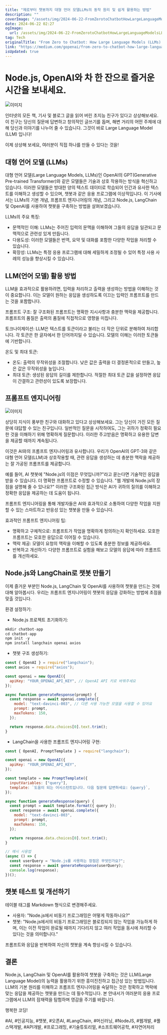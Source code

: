 ```yaml
---
title: "제로부터 챗봇까지 대형 언어 모델LLMs의 동작 원리 및 쉽게 활용하는 방법"
description: ""
coverImage: "/assets/img/2024-06-22-FromZerotoChatbotHowLargeLanguageModelsLLMsWorkandHowtoHarnessThemEasily_0.png"
date: 2024-06-22 02:27
ogImage:
  url: /assets/img/2024-06-22-FromZerotoChatbotHowLargeLanguageModelsLLMsWorkandHowtoHarnessThemEasily_0.png
tag: Tech
originalTitle: "From Zero to Chatbot: How Large Language Models (LLMs) Work and How to Harness Them Easily"
link: "https://medium.com/gopenai/from-zero-to-chatbot-how-large-language-models-llms-work-and-how-to-harness-them-easily-bce55405a5ed"
isUpdated: true
---
```


# Node.js, OpenAI와 차 한 잔으로 즐거운 시간을 보내세요.

![이미지](/assets/img/2024-06-22-FromZerotoChatbotHowLargeLanguageModelsLLMsWorkandHowtoHarnessThemEasily_0.png)

인터넷의 모든 책, 기사 및 블로그 글을 읽어 버린 초지능 친구가 있다고 상상해보세요. 이 친구는 당신의 질문에 답변하고 창의적인 글쓰기를 돕며, 해변 거리의 어떤 주제에 대해 당신과 이야기를 나누어 줄 수 있습니다. 그것이 바로 Large Language Model (LLM) 입니다!

이제 상상해 보세요, 여러분이 직접 하나를 만들 수 있다는 것을!

<!-- seedividend - 사각형 -->

<ins class="adsbygoogle"
     style="display:block"
     data-ad-client="ca-pub-4877378276818686"
     data-ad-slot="1898504329"
     data-ad-format="auto"
     data-full-width-responsive="true"></ins>

<script>
     (adsbygoogle = window.adsbygoogle || []).push({});
</script>

## 대형 언어 모델 (LLMs)

대형 언어 모델(Large Language Models, LLMs)인 OpenAI의 GPT(Generative Pre-trained Transformer)와 같은 모델들은 기술과 상호 작용하는 방식을 혁신하고 있습니다. 이러한 모델들은 방대한 양의 텍스트 데이터로 학습되어 인간과 유사한 텍스트를 이해하고 생성할 수 있으며, 챗봇과 같은 응용 프로그램에 이상적입니다. 이 기사에서는 LLMs의 기본 개념, 프롬프트 엔지니어링의 개념, 그리고 Node.js, LangChain 및 OpenAI를 사용하여 챗봇을 구축하는 방법을 살펴보겠습니다.

LLMs의 주요 특징:

- 문맥적인 이해: LLMs는 주어진 입력의 문맥을 이해하여 그들의 응답을 일관되고 문맥적으로 관련성 있게 만듭니다.
- 다용도성: 이러한 모델들은 번역, 요약 및 대화를 포함한 다양한 작업을 처리할 수 있습니다.
- 확장성: LLMs는 특정 응용 프로그램에 대해 세밀하게 조정될 수 있어 특정 사용 사례의 성능을 향상시킬 수 있습니다.

<!-- seedividend - 사각형 -->

<ins class="adsbygoogle"
     style="display:block"
     data-ad-client="ca-pub-4877378276818686"
     data-ad-slot="1898504329"
     data-ad-format="auto"
     data-full-width-responsive="true"></ins>

<script>
     (adsbygoogle = window.adsbygoogle || []).push({});
</script>

## LLM(언어 모델) 활용 방법

LLM을 효과적으로 활용하려면, 입력을 처리하고 출력을 생성하는 방법을 이해하는 것이 중요합니다. 이는 모델이 원하는 응답을 생성하도록 이끄는 입력인 프롬프트를 만드는 것을 포함합니다.

프롬프트 구조: 잘 구조화된 프롬프트는 명확한 지시사항과 충분한 맥락을 제공합니다. 프롬프트의 품질은 출력의 품질에 직접적으로 영향을 미칩니다.

토크나이제이션: LLM은 텍스트를 토큰이라고 불리는 더 작은 단위로 분해하여 처리합니다. 각 토큰은 한 글자에서 한 단어까지일 수 있습니다. 모델의 이해는 이러한 토큰들에 기반합니다.

<!-- seedividend - 사각형 -->

<ins class="adsbygoogle"
     style="display:block"
     data-ad-client="ca-pub-4877378276818686"
     data-ad-slot="1898504329"
     data-ad-format="auto"
     data-full-width-responsive="true"></ins>

<script>
     (adsbygoogle = window.adsbygoogle || []).push({});
</script>

온도 및 최대 토큰:

- 온도: 출력의 무작위성을 조절합니다. 낮은 값은 출력을 더 결정론적으로 만들고, 높은 값은 무작위성을 높입니다.
- 최대 토큰: 생성된 응답의 길이를 제한합니다. 적절한 최대 토큰 값을 설정하면 응답이 간결하고 관련성이 있도록 보장합니다.

## 프롬프트 엔지니어링

![이미지](/assets/img/2024-06-22-FromZerotoChatbotHowLargeLanguageModelsLLMsWorkandHowtoHarnessThemEasily_1.png)

<!-- seedividend - 사각형 -->

<ins class="adsbygoogle"
     style="display:block"
     data-ad-client="ca-pub-4877378276818686"
     data-ad-slot="1898504329"
     data-ad-format="auto"
     data-full-width-responsive="true"></ins>

<script>
     (adsbygoogle = window.adsbygoogle || []).push({});
</script>

상당히 지식이 풍부한 친구와 대화하고 있다고 상상해보세요. 그는 당신이 가진 모든 질문에 대답할 수 있는 친구입니다. 일반적인 질문을 시작하여도, 그는 귀하가 정확히 필요한 것을 이해하기 위해 명확하게 질문합니다. 이러한 주고받음은 명확하고 유용한 답변을 제공할 때까지 계속됩니다.

이것은 AI와의 프롬프트 엔지니어링과 유사합니다. 우리가 OpenAI의 GPT-3와 같은 대형 언어 모델(LLM)과 상호작용할 때, 관련 응답을 생성하는 데 충분한 맥락을 제공하는 잘 가공된 프롬프트를 제공합니다.

예를 들어, AI 챗봇에 "Node.js의 이점은 무엇입니까?"라고 묻는다면 기술적인 응답을 받을 수 있습니다. 더 명확한 프롬프트로 수정할 수 있습니다. "웹 개발에 Node.js의 장점을 설명해 줄 수 있나요?" 이러한 구조화된 접근 방식은 AI가 귀하의 질의를 이해하고 정확한 응답을 제공하는 데 도움이 됩니다.

프롬프트 엔지니어링을 통해 개발자들은 AI와 효과적으로 소통하여 다양한 작업을 지원할 수 있는 스마트하고 반응성 있는 챗봇을 만들 수 있습니다.

<!-- seedividend - 사각형 -->

<ins class="adsbygoogle"
     style="display:block"
     data-ad-client="ca-pub-4877378276818686"
     data-ad-slot="1898504329"
     data-ad-format="auto"
     data-full-width-responsive="true"></ins>

<script>
     (adsbygoogle = window.adsbygoogle || []).push({});
</script>

효과적인 프롬프트 엔지니어링 팁:

- 명확하고 구체적으로: 프롬프트가 작업을 명확하게 정의하는지 확인하세요. 모호한 프롬프트는 모호한 응답으로 이어질 수 있습니다.
- 맥락 제공: 모델이 요청의 맥락을 이해할 수 있도록 충분한 정보를 제공하세요.
- 반복하고 개선하기: 다양한 프롬프트로 실험을 해보고 모델의 응답에 따라 프롬프트를 개선하세요.

## Node.js와 LangChain로 챗봇 만들기

이제 즐거운 부분인 Node.js, LangChain 및 OpenAI를 사용하여 챗봇을 만드는 것에 대해 알아봅시다. 우리는 프롬프트 엔지니어링이 챗봇의 응답을 강화하는 방법에 초점을 맞출 것입니다.

<!-- seedividend - 사각형 -->

<ins class="adsbygoogle"
     style="display:block"
     data-ad-client="ca-pub-4877378276818686"
     data-ad-slot="1898504329"
     data-ad-format="auto"
     data-full-width-responsive="true"></ins>

<script>
     (adsbygoogle = window.adsbygoogle || []).push({});
</script>

환경 설정하기:

- Node.js 프로젝트 초기화하기:

```js
mkdir chatbot-app
cd chatbot-app
npm init -y
npm install langchain openai axios
```

- 챗봇 구조 생성하기:

<!-- seedividend - 사각형 -->

<ins class="adsbygoogle"
     style="display:block"
     data-ad-client="ca-pub-4877378276818686"
     data-ad-slot="1898504329"
     data-ad-format="auto"
     data-full-width-responsive="true"></ins>

<script>
     (adsbygoogle = window.adsbygoogle || []).push({});
</script>

```js
const { OpenAI } = require("langchain");
const axios = require("axios");

const openai = new OpenAI({
  apiKey: "YOUR_OPENAI_API_KEY", // OpenAI API 키로 바꿔주세요
});

async function generateResponse(prompt) {
  const response = await openai.complete({
    model: "text-davinci-003", // 다른 사용 가능한 모델을 사용할 수 있어요
    prompt: prompt,
    maxTokens: 150,
  });

  return response.data.choices[0].text.trim();
}
```

- LangChain을 사용한 프롬프트 엔지니어링 구현:

```js
const { OpenAI, PromptTemplate } = require("langchain");

const openai = new OpenAI({
  apiKey: "YOUR_OPENAI_API_KEY",
});

const template = new PromptTemplate({
  inputVariables: ["query"],
  template: `도움이 되는 어시스턴트입니다. 다음 질문에 답변하세요: {query}`,
});

async function generateResponse(query) {
  const prompt = await template.format({ query });
  const response = await openai.complete({
    model: "text-davinci-003",
    prompt: prompt,
    maxTokens: 150,
  });

  return response.data.choices[0].text.trim();
}

// 예시 사용법
(async () => {
  const userQuery = "Node.js를 사용하는 장점은 무엇인가요?";
  const response = await generateResponse(userQuery);
  console.log(response);
})();
```

## 챗봇 테스트 및 개선하기

<!-- seedividend - 사각형 -->

<ins class="adsbygoogle"
     style="display:block"
     data-ad-client="ca-pub-4877378276818686"
     data-ad-slot="1898504329"
     data-ad-format="auto"
     data-full-width-responsive="true"></ins>

<script>
     (adsbygoogle = window.adsbygoogle || []).push({});
</script>

테이블 태그를 Markdown 형식으로 변경해주세요.

<!-- seedividend - 사각형 -->

<ins class="adsbygoogle"
     style="display:block"
     data-ad-client="ca-pub-4877378276818686"
     data-ad-slot="1898504329"
     data-ad-format="auto"
     data-full-width-responsive="true"></ins>

<script>
     (adsbygoogle = window.adsbygoogle || []).push({});
</script>

- 사용자: "Node.js에서 비동기 프로그래밍은 어떻게 작동하나요?"
- 챗봇: "Node.js에서의 비동기 프로그래밍은 블로킹되지 않는 작업을 가능하게 하며, 이는 이전 작업이 완료될 때까지 기다리지 않고 여러 작업을 동시에 처리할 수 있다는 것을 의미합니다."

프롬프트와 응답을 반복하여 자신의 챗봇을 계속 향상시킬 수 있습니다.

## 결론

Node.js, LangChain 및 OpenAI를 활용하여 챗봇을 구축하는 것은 LLM(Large Language Model)의 능력을 활용하기 위한 흥미진진하고 접근성 있는 방법입니다. LLM의 기본 원리를 이해하고 프롬프트 엔지니어링을 숙달하는 것은 정확하고 맥락에 맞는 응답을 제공하는 챗봇을 만드는 데 필수적입니다. 본 안내서가 여러분의 응용 프로그램에서 LLM의 잠재력을 탐험하며 영감을 주기를 바랍니다.

<!-- seedividend - 사각형 -->

<ins class="adsbygoogle"
     style="display:block"
     data-ad-client="ca-pub-4877378276818686"
     data-ad-slot="1898504329"
     data-ad-format="auto"
     data-full-width-responsive="true"></ins>

<script>
     (adsbygoogle = window.adsbygoogle || []).push({});
</script>

행복한 코딩!

#AI, #인공지능, #챗봇, #오픈AI, #LangChain, #머신러닝, #NodeJS, #웹개발, #풀스택개발, #API개발, #프로그래밍, #기술튜토리얼, #소프트웨어공학, #자연어처리
